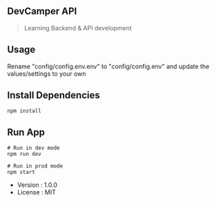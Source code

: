 ## DevCamper API 

> Learning Backend & API development

## Usage

Rename "config/config.env.env" to "config/config.env" and update the values/settings to your own

## Install Dependencies
```
npm install
```

## Run App
```
# Run in dev mode
npm run dev

# Run in prod mode
npm start
```
- Version : 1.0.0
- License : MIT

